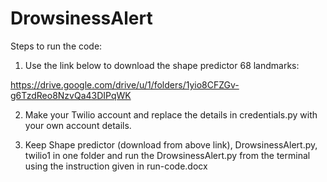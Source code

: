 # DrowsinessAlert

Steps to run the code:

1) Use the link below to download the shape predictor 68 landmarks:

https://drive.google.com/drive/u/1/folders/1yio8CFZGv-g6TzdReo8NzvQa43DIPqWK

2) Make your Twilio account and replace the details in credentials.py with your own account details.

3) Keep Shape predictor (download from above link), DrowsinessAlert.py, twilio1 in one folder and run the DrowsinessAlert.py from the terminal using the instruction given in run-code.docx







